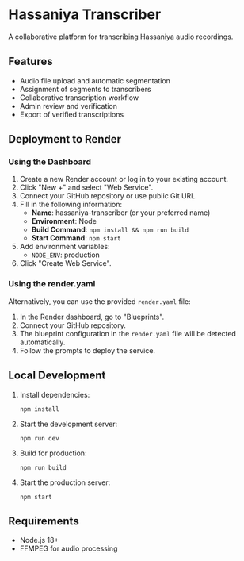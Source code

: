 # Hassaniya Transcriber

A collaborative platform for transcribing Hassaniya audio recordings.

## Features

- Audio file upload and automatic segmentation
- Assignment of segments to transcribers
- Collaborative transcription workflow
- Admin review and verification
- Export of verified transcriptions

## Deployment to Render

### Using the Dashboard

1. Create a new Render account or log in to your existing account.
2. Click "New +" and select "Web Service".
3. Connect your GitHub repository or use public Git URL.
4. Fill in the following information:
   - **Name**: hassaniya-transcriber (or your preferred name)
   - **Environment**: Node
   - **Build Command**: `npm install && npm run build`
   - **Start Command**: `npm start`
5. Add environment variables:
   - `NODE_ENV`: production
6. Click "Create Web Service".

### Using the render.yaml

Alternatively, you can use the provided `render.yaml` file:

1. In the Render dashboard, go to "Blueprints".
2. Connect your GitHub repository.
3. The blueprint configuration in the `render.yaml` file will be detected automatically.
4. Follow the prompts to deploy the service.

## Local Development

1. Install dependencies:
   ```
   npm install
   ```

2. Start the development server:
   ```
   npm run dev
   ```

3. Build for production:
   ```
   npm run build
   ```

4. Start the production server:
   ```
   npm start
   ```

## Requirements

- Node.js 18+
- FFMPEG for audio processing 
